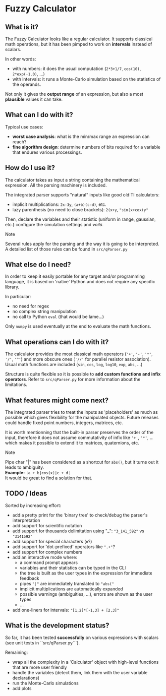 # Fuzzy Calculator


## What is it?
The Fuzzy Calculator looks like a regular calculator. It supports classical math operations, but it has been pimped to work on **intervals** instead of scalars.

In other words: 
- with numbers: it does the usual computation (```2*3+1/7```, ```cos(10)```, ```2*exp(-1.0)```,  ...)
- with intervals: it runs a Monte-Carlo simulation based on the statistics of the operands.

Not only it gives the **output range** of an expression, but also a most **plausible** values it can take.

## What can I do with it?
Typical use cases:
- **worst case analysis**: what is the min/max range an expression can reach?
- **fine algorithm design**: determine numbers of bits required for a variable that endures various processings.

## How do I use it?
The calculator takes as input a string containing the mathematical expression.
All the parsing machinery is included.

The integrated parser supports "natural" inputs like good old TI calculators:
- implicit multiplications: ```2x-3y```, ```(a+b)(c-d)```, etc.
- lazy parenthesis (no need to close brackets): ```2(x+y```, ```"sin(x+cox(y"```

Then, declare the variables and their statistic (uniform in range, gaussian, etc.) configure the simulation settings and _voilà_.

> [!NOTE]
> Several rules apply for the parsing and the way it is going to be interpreted.</br>
> A detailed list of those rules can be found in ```src/qParser.py```

## What else do I need?
In order to keep it easily portable for any target and/or programming language, it is based on 'native' Python and does not require any specific library.

In particular:
- no need for regex
- no complex string manipulation
- no call to Python ```eval``` (that would be lame...)

Only ```numpy``` is used eventually at the end to evaluate the math functions.

## What operations can I do with it?
The calculator provides the most classical math operators (```'+'```, ```'-'```, ```'*'```, ```'/'```, ```'^'```) and more obscure ones (```'//'``` for parallel resistor association).
Usual math functions are included (```sin```, ```cos```, ```log```, ```log10```, ```exp```, ```abs```, ...) 

Structure is quite flexible so it is possible to **add custom functions and infix operators**. 
Refer to ```src/qParser.py``` for more information about the limitations.

## What features might come next?
The integrated parser tries to treat the inputs as 'placeholders' as much as possible which gives flexibility for the manipulated objects.
Future releases could handle fixed point numbers, integers, matrices, etc.

It is worth mentionning that the built-in parser preserves the order of the input, therefore it does not assume commutativity of infix like ```'+'```, ```'*'```, ... which makes it possible to extend it to matrices, quaternions, etc.

> [!NOTE]
> Pipe char "|" has been considered as a shortcut for ```abs()```, but it turns out it leads to ambiguity. </br>
> **Example:** ```|a + b|cos(x)|c + d|```</br>
> It would be great to find a solution for that.


## TODO / Ideas
Sorted by increasing effort: 
- add a pretty print for the 'binary tree' to check/debug the parser's interpretation
- add support for scientific notation
- add support for thousands delimitation using "_": ```"3_141_592"``` vs ```"3141592"```
- add support for special characters (```π```?)
- add support for 'dot-prefixed' operators like ```".+"```?
- add support for complex numbers
- add an interactive mode where: 
  - a command prompt appears
  - variables and their statistics can be typed in the CLI
  - the tree is built as the user types in the expression for immediate feedback
  - pipes ```"|"``` are immediately translated to ```"abs("```
  - implicit multiplications are automatically expanded
  - possible warnings (ambiguities, ...), errors are shown as the user types
  - ...
- add one-liners for intervals: ```"[1,2]*[-1,3] + [2,3]"```


## What is the development status?
So far, it has been tested **successfully** on various expressions with scalars (see unit tests in ``src/qParser.py```).

Remaining: 
- wrap all the complexity in a 'Calculator' object with high-level functions that are more user friendly
- handle the variables (detect them, link them with the user variable declarations)
- run the Monte-Carlo simulations
- add plots


